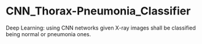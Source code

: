 # CNN_Thorax-Pneumonia_Classifier
Deep Learning: using CNN networks given X-ray images shall be classified being normal or pneumonia ones.
